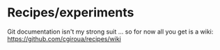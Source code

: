 # Recipes/experiments

Git documentation isn't my strong suit ... so for now all you get is a wiki:\
https://github.com/cgiroua/recipes/wiki

